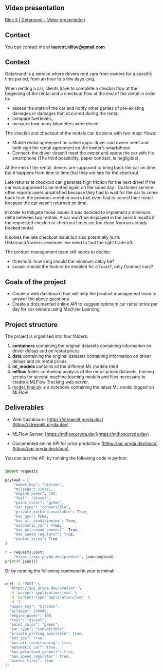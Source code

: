 ## Video presentation

[Bloc 5 | Getaround - Video presentation](https://youtu.be/QUoh_RfaAc8)

## Contact

You can contact me at **laurent.nilluv@gmail.com**

## Context 

Getaround is a service where drivers rent cars from owners for a specific time period, from an hour to a few days long. 

When renting a car, clients have to complete a checkin flow at the beginning of the rental and a checkout flow at the end of the rental in order to:
- assess the state of the car and notify other parties of pre-existing damages or damages that occurred during the rental,
- compare fuel levels,
- measure how many kilometers were driven.

The checkin and checkout of the rentals can be done with two major flows:
- Mobile rental agreement on native apps: driver and owner meet and both sign the rental agreement on the owner’s smartphone
- Connect: the driver doesn’t meet the owner and opens the car with his smartphone
(The third possibility, paper contract, is negligible).

At the end of the rental, drivers are supposed to bring back the car on time, but it happens from time to time that they are late for the checkout.

Late returns at checkout can generate high friction for the next driver if the car was supposed to be rented again on the same day : Customer service often reports users unsatisfied because they had to wait for the car to come back from the previous rental or users that even had to cancel their rental because the car wasn’t returned on time.

In order to mitigate those issues it was decided to implement a minimum delta between two rentals. A car won’t be displayed in the search results if the requested checkin or checkout times are too close from an already booked rental.

It solves the late checkout issue but also potentially hurts Getaround/owners revenues: we need to find the right trade off.

The product management team still needs to decide:
- threshold: how long should the minimum delay be?
- scope: should the feature be enabled for all cars?, only Connect cars?



## Goals of the project
 - Create a web dashboard that will help the product management team to answer the above questions
 - Create a documented online API to suggest optimum car rental price per day for car owners using Machine Learning


## Project structure

The project is organised into four folders:
1. **containers** containing the original datasets containing information on driver delays and on rental prices
2. **data** containing the original datasets containing information on driver delays and on rental prices
3. **ml_models** contains all the different ML models tried
4. **mlflow** folder containing analysis of the rental prices datasets, training scripts for several machine learning models and files necessary to create a MLFlow Tracking web server.
5. [model_final.py](model_final.py) is a notebook containing the latest ML model logged on MLFlow

## Deliverables

- Web Dashboard: [https://streamlit.pryda.dev](https://streamlit.pryda.dev)

- MLFlow Server: [https://mlflow.pryda.dev](https://mlflow.pryda.dev)

- Documented online API for price prediction: [https://api.pryda.dev/docs](https://api.pryda.dev/docs)

You can test the API by running the following code in python:

````python

import requests

payload = {
    "model_key": "Citroën",
    "mileage": 150411,
    "engine_power": 100,
    "fuel": "diesel",
    "paint_color": "green",
    "car_type": "convertible",
    "private_parking_available": True,
    "has_gps": True,
    "has_air_conditioning": True,
    "automatic_car": True,
    "has_getaround_connect": True,
    "has_speed_regulator": True,
    "winter_tires": True
}

r = requests.post(
    "https://api.pryda.dev/predict", json=payload)
print(r.json())


````
Or by running the following command in your terminal:

````bash

curl -X 'POST' \
  'https://api.pryda.dev/predict' \
  -H 'accept: application/json' \
  -H 'Content-Type: application/json' \
  -d '{
  "model_key": "Citroën",
  "mileage": 150000,
  "engine_power": 100,
  "fuel": "diesel",
  "paint_color": "green",
  "car_type": "convertible",
  "private_parking_available": true,
  "has_gps": true,
  "has_air_conditioning": true,
  "automatic_car": true,
  "has_getaround_connect": true,
  "has_speed_regulator": true,
  "winter_tires": true
}'
````